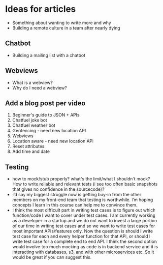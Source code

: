 # Ideas for articles

* Something about wanting to write more and why
* Building a remote culture in a team after nearly dying

## Chatbot

* Building a mailing list with a chatbot

## Webviews

* What is a webview?
* Why do I need a webview?

## Add a blog post per video

1. Beginner's guide to JSON + APIs
2. Chatfuel joke bot
3. Chatfuel weather bot
4. Geofencing - need new location API
5. Webviews
6. Location aware - need new location API
7. Reset attributes
8. Add time and date

## Testing

- how to mock/stub properly? what's the limit/what I shouldn't mock? How to write reliable and relevant tests (i see too often basic snapshots that gives no confidence in the sourcecode)?
- I’d say my biggest struggle now is getting buy-in from the other members on my front-end team that testing is worthwhile. I’m hoping concepts I learn in this course can help me to convince them.
- I think the most difficult part in writing test cases is to figure out which function/code I want to cover under test cases. I am currently working as a developer in a startup and we do not want to invest a large portion of our time in writing test cases and so we want to write test cases for most important APIs/features only. Now the question is should i write test case for each and every helper function for that API, or should I write test case for a complete end to end API. I think the second option would involve too much mocking as code is in backend service and it is interacting with databases, s3, and with other microservices etc. So it would be great if you can suggest this.